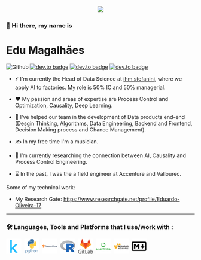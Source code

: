 <div id="header" align="center">
  <img src="https://media.giphy.com/media/ZeFG00TVXs54Pw4c8e/giphy.gif" width="300"/>
</div>

### 👋 Hi there, my name is 
# **Edu Magalhães**

![Github](https://img.shields.io/github/followers/edumagol?style=social) 
[![dev.to badge](https://img.shields.io/badge/-Edu%20Magalhaes-blue?style=flat&logo=linkedin)](https://www.linkedin.com/in/eduardomoliveira/) 
[![dev.to badge](https://img.shields.io/badge/-Twitter-blue?style=flat&logo=twitter)](https://twitter.com/edumagajanes)
[![dev.to badge](https://img.shields.io/badge/-%20Kaggle-blue?style=flat)](https://www.kaggle.com/edumagalhaes)

- ⚡ I'm currently the Head of Data Science at [ihm stefanini](https://www.ihm.com.br/), where we apply AI to factories. My role is 50% IC and 50% managerial.

- ❤️ My passion and areas of expertise are Process Control and Optimization, Causality, Deep Learning.

- 🌟 I've helped our team in the development of Data products end-end (Desgin Thinking, Algorithms, Data Engineering, Backend and Frontend, Decision Making process and Chance Management).
 
- ✍️ In my free time I'm a musician.

- 🔭 I’m currently researching the connection between AI, Causality and Process Control Engineering.

- ⌛ In the past, I was the  a field engineer at Accenture and Vallourec.

Some of my technical work:
- My Research Gate: https://www.researchgate.net/profile/Eduardo-Oliveira-17

---

### :hammer_and_wrench: Languages, Tools and Platforms that I use/work with :

<div>
  <img src="https://github.com/devicons/devicon/blob/master/icons/kaggle/kaggle-original.svg" title="Kaggle" alt="Kaggle" width="40" height="40"/>&nbsp;
  <img src="https://github.com/devicons/devicon/blob/master/icons/python/python-original-wordmark.svg" title="Python" alt="Python" width="40" height="40"/>&nbsp;
  <img src="https://github.com/devicons/devicon/blob/master/icons/tensorflow/tensorflow-original-wordmark.svg" title="Tensorflow" alt="TF" width="40" height="40"/>&nbsp;
  <img src="https://github.com/devicons/devicon/blob/master/icons/r/r-original.svg" title="R" alt="R" width="40" height="40"/>&nbsp;
  <img src="https://github.com/devicons/devicon/blob/master/icons/gitlab/gitlab-original-wordmark.svg" title="Gitlab" alt="Git" width="40" height="40"/>&nbsp;
  <img src="https://github.com/devicons/devicon/blob/master/icons/anaconda/anaconda-original-wordmark.svg" title="Anaconda" alt="Conda" width="40" height="40"/>&nbsp;
  <img src="https://github.com/devicons/devicon/blob/master/icons/amazonwebservices/amazonwebservices-original-wordmark.svg" title="AWS" alt="AWS" width="40" height="40"/>&nbsp;
  <img src="https://github.com/devicons/devicon/blob/master/icons/markdown/markdown-original.svg" title="Markdown" alt="Markdown" width="40" height="40"/>&nbsp;

<div>

<!--
  [![Top Langs](https://github-readme-stats.vercel.app/api/top-langs/?username=edumagol&layout=compact&theme=vision-friendly-dark)](https://github.com/edumagol/github-readme-stats)
-->
